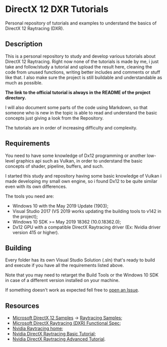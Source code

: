 # DirectX 12 DXR Tutorials
Personal repository of tutorials and examples to understand the basics of DirectX 12 Raytracing (DXR).

## Description
This is a personal repository to study and develop various tutorials about DirectX 12 Raytracing. Right now none of the tutorials is made by me, i just take and follow/study a tutorial and upload the result here, cleaning the code from unused functions, writing better includes and comments or stuff like that. I also make sure the project is still buildable and understandable as much as possible. 

**The link to the official tutorial is always in the README of the project directory.**

I will also document some parts of the code using Markdown, so that someone who is new in the topic is able to read and understand the basic concepts just giving a look from the Repository.

The tutorials are in order of increasing difficulty and complexity.

## Requirements
You need to have some knowledge of Dx12 programming or another low-level graphics api such as Vulkan, in order to understand the basic concepts of shader, pipeline, buffers, and such.

I started this study and repository having some basic knowledge of Vulkan i made developing my small own engine, so i found Dx12 to be quite similar even with its own differences.

The tools you need are:
* Windows 10 with the May 2019 Update (1903);
* Visual Studio 2017 (VS 2019 works updating the building tools to v142 in the project);
* Windows 10 SDK >= May 2019 18362 (10.0.18362.0);
* Dx12 GPU with a compatible DirectX Raytracing driver (Ex: Nvidia driver version 415 or higher).

## Building
Every folder has its own Visual Studio Solution (.sln) that's ready to build and execute if you have all the requirements listed above.

Note that you may need to retarget the Build Tools or the Windows 10 SDK in case of a different version installed on your machine.

If something doesn't work as expected fell free to [open an Issue](https://github.com/ScrappyCocco/DirectX-DXR-Tutorials/issues).

## Resources
* [Microsoft DirectX 12 Samples](https://github.com/microsoft/DirectX-Graphics-Samples) -> [Raytracing Samples](https://github.com/microsoft/DirectX-Graphics-Samples/tree/master/Samples/Desktop/D3D12Raytracing);
* [Microsoft DirectX Raytracing (DXR) Functional Spec](https://github.com/microsoft/DirectX-Specs/blob/master/d3d/Raytracing.md);
* [Nvidia Raytracing home](https://developer.nvidia.com/rtx/raytracing);
* [Nvidia DirectX Raytracing Basic Tutorial](https://developer.nvidia.com/rtx/raytracing/dxr/DX12-Raytracing-tutorial-Part-1);
* [Nvidia DirectX Raytracing Advanced Tutorial](https://github.com/NVIDIAGameWorks/DxrTutorials).